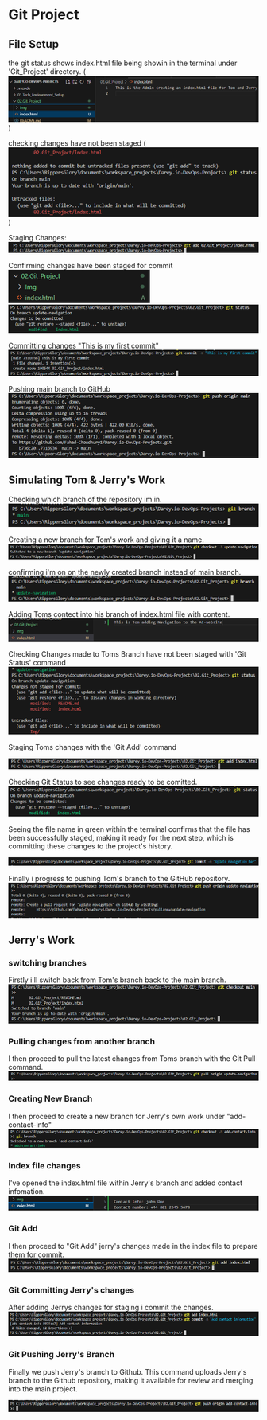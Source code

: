 # Git Project


## File Setup
the git status shows index.html file being showin in the terminal under 'Git_Project' directory.
(![Empty_Index](Img/Empty_File_With_Content.png))

checking changes have not been staged 
(![Git_Status](Img/Git_Status.png))

Staging Changes:
![Staging_Git_Add](Img/Git_Add_Command.png)

Confirming changes have been staged for commit
![staging_Confirmation](img/Index_File_Green.png)
![First_Commit2](Img/Git_Status_Green.png)


Committing changes "This is my first commit"
![First_Commit](Img/Git_Commit.png)

Pushing main branch to GitHub
![Git_Push_Origin](Img/Git_Push_Origin_Main.png)

## Simulating Tom & Jerry's Work

Checking which branch of the repository im in.
![Git_Branch](Img/Git_Branch.png)

Creating a new branch for Tom's work and giving it a name.
![Toms_Branch](Img/New_Branch_Toms_Work.png)

confirming i'm on on the newly created branch instead of main branch.
![Git_Branch_Check](Img/Git_Branch_Tom.png)

Adding Toms contect into his branch of index.html file with content.
![Toms_Index_Content](Img/Toms_Index_File.png)


Checking Changes made to Toms Branch have not been staged with 'Git Status' command
![Toms_Git_Status](Img/Toms_Git_Status.png)



Staging Toms changes with the 'Git Add' command

![Toms_Git_Add](Img/Toms_Git_Add.png)


Checking Git Status to see changes ready to be comitted.
![Git_Status2](Img/Toms_Git_Status_Confirmed.png)

Seeing the file name in green within the terminal confirms that the file has been successfully staged, making it ready for the next step, which is committing these changes to the project's history.

![comitting_Toms_Changes](Img/Toms_Git_Commit.png)

Finally i progress to pushing Tom's branch to the GitHub repository.
![Toms_Git_Push](Img/Toms_Git_Push.png)


## Jerry's Work

### switching branches
Firstly i'll switch back from Tom's branch back to the main branch.
![Main_Branch_Checkout](Img/Switching_To_Main_Branch.png)

### Pulling changes from another branch

I then proceed to pull the latest changes from Toms branch with the Git Pull command.
![Git_Pull_origin](Img/Jerrys_Git_Pull_Origin.png)


### Creating New Branch
I then proceed to create a new branch for Jerry's own work under "add-contact-info"
![Jerrys_Branch](Img/Jerrys_Git_Branch.png)

### Index file changes
I've opened the index.html file within Jerry's branch and added contact infomation.
![Jerrys_Contact](Img/Jerrys_Task.png)

### Git Add
I then proceed to "Git Add" jerry's changes made in the index file to prepare them for commit.
![Jerrys_Git_Add_Index](Img/Jerrys_Git_Add.png)

### Git Committing Jerry's changes

After adding Jerrys changes for staging i commit the changes.
![Jerrys_Commit](Img/Jerrys_Git_Commit.png)

### Git Pushing Jerry's Branch

Finally we push Jerry's branch to Github. This command uploads Jerry's branch to the Github repository, making it available for review and merging into the main project.

![Jerrys_Git_Push](Img/Jerrys_Git_Push.png)
